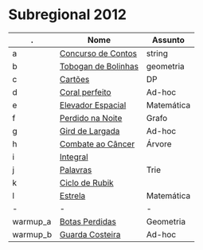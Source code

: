 Subregional 2012
================

 . | Nome | Assunto
    --- | ---- | ---
a | [Concurso de Contos](https://www.urionlinejudge.com.br/judge/pt/problems/view/1222) | string
b | [Tobogan de Bolinhas](https://www.urionlinejudge.com.br/judge/pt/problems/view/1223)| geometria
c | [Cartões](https://www.urionlinejudge.com.br/judge/pt/problems/view/1224)            | DP
d | [Coral perfeito](https://www.urionlinejudge.com.br/judge/pt/problems/view/1225)     | Ad-hoc
e | [Elevador Espacial](https://www.urionlinejudge.com.br/judge/pt/problems/view/1226)  | Matemática
f | [Perdido na Noite](https://www.urionlinejudge.com.br/judge/pt/problems/view/1227)   | Grafo
g | [Gird de Largada](https://www.urionlinejudge.com.br/judge/pt/problems/view/1228)    | Ad-hoc
h | [Combate ao Câncer](https://www.urionlinejudge.com.br/judge/pt/problems/view/1229)  | Árvore
i | [Integral](https://www.urionlinejudge.com.br/judge/pt/problems/view/1230)           |
j | [Palavras](https://www.urionlinejudge.com.br/judge/pt/problems/view/1231)           | Trie
k | [Ciclo de Rubik](https://www.urionlinejudge.com.br/judge/pt/problems/view/1232)     |
l | [Estrela](https://www.urionlinejudge.com.br/judge/pt/problems/view/1233)            | Matemática
-|-|-
warmup_a | [Botas Perdidas](https://www.urionlinejudge.com.br/judge/pt/problems/view/1245) | Geometria
warmup_b | [Guarda Costeira](https://www.urionlinejudge.com.br/judge/pt/problems/view/1247)| Ad-hoc
